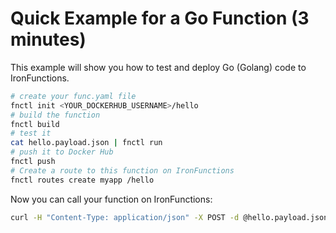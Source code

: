 # Quick Example for a Go Function (3 minutes)

This example will show you how to test and deploy Go (Golang) code to IronFunctions.

```sh
# create your func.yaml file
fnctl init <YOUR_DOCKERHUB_USERNAME>/hello
# build the function
fnctl build
# test it
cat hello.payload.json | fnctl run
# push it to Docker Hub
fnctl push
# Create a route to this function on IronFunctions
fnctl routes create myapp /hello
```

Now you can call your function on IronFunctions:

 ```sh
 curl -H "Content-Type: application/json" -X POST -d @hello.payload.json http://localhost:8080/r/myapp/hello
 ```

